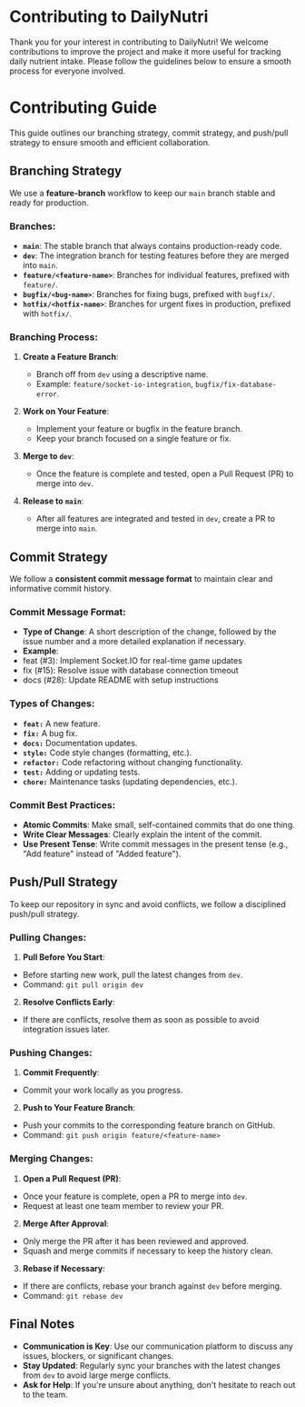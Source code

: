 # Contributing to DailyNutri
Thank you for your interest in contributing to DailyNutri! We welcome contributions to improve the project and make it more useful for tracking daily nutrient intake. Please follow the guidelines below to ensure a smooth process for everyone involved.

# Contributing Guide

This guide outlines our branching strategy, commit strategy, and push/pull strategy to ensure smooth and efficient collaboration.

## Branching Strategy

We use a **feature-branch** workflow to keep our `main` branch stable and ready for production.

### **Branches:**
- **`main`**: The stable branch that always contains production-ready code.
- **`dev`**: The integration branch for testing features before they are merged into `main`.
- **`feature/<feature-name>`**: Branches for individual features, prefixed with `feature/`.
- **`bugfix/<bug-name>`**: Branches for fixing bugs, prefixed with `bugfix/`.
- **`hotfix/<hotfix-name>`**: Branches for urgent fixes in production, prefixed with `hotfix/`.

### **Branching Process:**
1. **Create a Feature Branch**: 
   - Branch off from `dev` using a descriptive name.
   - Example: `feature/socket-io-integration`, `bugfix/fix-database-error`.

2. **Work on Your Feature**:
   - Implement your feature or bugfix in the feature branch.
   - Keep your branch focused on a single feature or fix.

3. **Merge to `dev`**:
   - Once the feature is complete and tested, open a Pull Request (PR) to merge into `dev`.

4. **Release to `main`**:
   - After all features are integrated and tested in `dev`, create a PR to merge into `main`.

## Commit Strategy

We follow a **consistent commit message format** to maintain clear and informative commit history.

### **Commit Message Format:**
- **Type of Change**: A short description of the change, followed by the issue number and a more detailed explanation if necessary.
- **Example**:
- feat (#3): Implement Socket.IO for real-time game updates
- fix (#15): Resolve issue with database connection timeout
- docs (#28): Update README with setup instructions

### **Types of Changes:**
- **`feat:`** A new feature.
- **`fix:`** A bug fix.
- **`docs:`** Documentation updates.
- **`style:`** Code style changes (formatting, etc.).
- **`refactor:`** Code refactoring without changing functionality.
- **`test:`** Adding or updating tests.
- **`chore:`** Maintenance tasks (updating dependencies, etc.).

### **Commit Best Practices:**
- **Atomic Commits**: Make small, self-contained commits that do one thing.
- **Write Clear Messages**: Clearly explain the intent of the commit.
- **Use Present Tense**: Write commit messages in the present tense (e.g., "Add feature" instead of "Added feature").

## Push/Pull Strategy

To keep our repository in sync and avoid conflicts, we follow a disciplined push/pull strategy.

### **Pulling Changes:**
1. **Pull Before You Start**:
 - Before starting new work, pull the latest changes from `dev`.
 - Command: `git pull origin dev`

2. **Resolve Conflicts Early**:
 - If there are conflicts, resolve them as soon as possible to avoid integration issues later.

### **Pushing Changes:**
1. **Commit Frequently**:
 - Commit your work locally as you progress.

2. **Push to Your Feature Branch**:
 - Push your commits to the corresponding feature branch on GitHub.
 - Command: `git push origin feature/<feature-name>`

### **Merging Changes:**
1. **Open a Pull Request (PR)**:
 - Once your feature is complete, open a PR to merge into `dev`.
 - Request at least one team member to review your PR.

2. **Merge After Approval**:
 - Only merge the PR after it has been reviewed and approved.
 - Squash and merge commits if necessary to keep the history clean.

3. **Rebase if Necessary**:
 - If there are conflicts, rebase your branch against `dev` before merging.
 - Command: `git rebase dev`

## Final Notes

- **Communication is Key**: Use our communication platform to discuss any issues, blockers, or significant changes.
- **Stay Updated**: Regularly sync your branches with the latest changes from `dev` to avoid large merge conflicts.
- **Ask for Help**: If you're unsure about anything, don't hesitate to reach out to the team.
